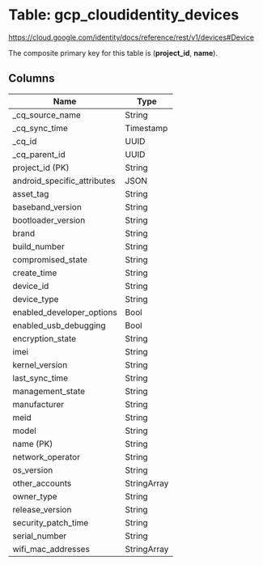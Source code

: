 # Table: gcp_cloudidentity_devices

https://cloud.google.com/identity/docs/reference/rest/v1/devices#Device

The composite primary key for this table is (**project_id**, **name**).

## Columns

| Name          | Type          |
| ------------- | ------------- |
|_cq_source_name|String|
|_cq_sync_time|Timestamp|
|_cq_id|UUID|
|_cq_parent_id|UUID|
|project_id (PK)|String|
|android_specific_attributes|JSON|
|asset_tag|String|
|baseband_version|String|
|bootloader_version|String|
|brand|String|
|build_number|String|
|compromised_state|String|
|create_time|String|
|device_id|String|
|device_type|String|
|enabled_developer_options|Bool|
|enabled_usb_debugging|Bool|
|encryption_state|String|
|imei|String|
|kernel_version|String|
|last_sync_time|String|
|management_state|String|
|manufacturer|String|
|meid|String|
|model|String|
|name (PK)|String|
|network_operator|String|
|os_version|String|
|other_accounts|StringArray|
|owner_type|String|
|release_version|String|
|security_patch_time|String|
|serial_number|String|
|wifi_mac_addresses|StringArray|